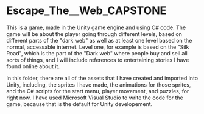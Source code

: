 # Escape_The__Web_CAPSTONE

This is a game, made in the Unity game engine and using C# code. The game will be about the player going through different levels, 
based on different parts of the "dark web" as well as at least one level based on the normal, accessable internet. Level one, for example
is based on the "Silk Road", which is the part of the "Dark web" where people buy and sell all sorts of things, and I will include
references to entertaining stories I have found online about it. 

In this folder, there are all of the assets that I have created and imported into Unity, including, the sprites I have made, the animations
for those sprites, and the C# scripts for the start menu, player movement, and puzzles, for right now. I have used Microsoft Visual Studio
to write the code for the game, because that is the default for Unity developement.
